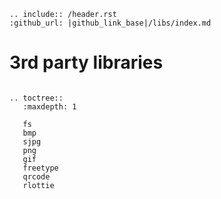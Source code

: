 ```eval_rst
.. include:: /header.rst 
:github_url: |github_link_base|/libs/index.md
```
# 3rd party libraries


```eval_rst

.. toctree::
   :maxdepth: 1
   
   fs
   bmp
   sjpg
   png
   gif
   freetype
   qrcode
   rlottie
```

